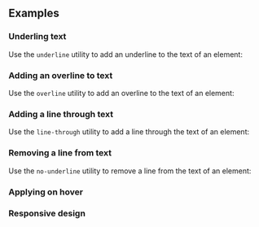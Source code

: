 ## Examples

### Underling text

Use the `underline` utility to add an underline to the text of an element:

### Adding an overline to text

Use the `overline` utility to add an overline to the text of an element:

### Adding a line through text

Use the `line-through` utility to add a line through the text of an element:

### Removing a line from text

Use the `no-underline` utility to remove a line from the text of an element:

### Applying on hover

### Responsive design